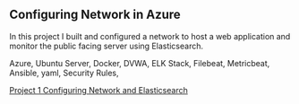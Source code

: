 ## Configuring Network in Azure

In this project I built and configured a network to host a web application and monitor the public facing server using Elasticsearch. 

Azure,
Ubuntu Server,
Docker,
DVWA,
ELK Stack,
Filebeat,
Metricbeat,
Ansible,
yaml,
Security Rules,

[Project 1 Configuring Network and Elasticsearch](https://github.com/BQcybersec/Projects/blob/main/Project%201%20Configuring%20Network%20and%20Elasticsearch/Project1_NetworkConfiguration.md)